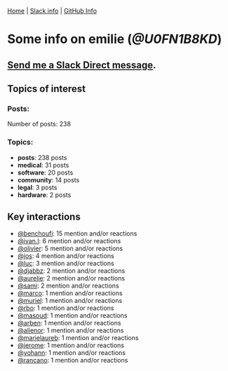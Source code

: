 [Home](https://kelu124.github.io/echommunity/) | [Slack info](https://kelu124.github.io/echommunity/) | [GitHub Info](https://kelu124.github.io/echommunity/github.html)

# Some info on __emilie__ (_@U0FN1B8KD_)


## [Send me a Slack Direct message](https://echopen.slack.com/messages/@emilie/).

## Topics of interest

### Posts: 

Number of posts: 238

### Topics:

* __posts__: 238 posts
* __medical__: 31 posts
* __software__: 20 posts
* __community__: 14 posts
* __legal__: 3 posts
* __hardware__: 2 posts

## Key interactions 

* [@benchoufi](./U0B47KC3S.md): 15 mention and/or reactions
* [@ivan.l](./U3CDR25JP.md): 6 mention and/or reactions
* [@olivier](./U04DFTZ7D.md): 5 mention and/or reactions
* [@jos](./U3N1SENJY.md): 4 mention and/or reactions
* [@luc](./U0AAL4W13.md): 3 mention and/or reactions
* [@djabbz](./U2PFHNN3C.md): 2 mention and/or reactions
* [@aurelie](./U37GZRZU6.md): 2 mention and/or reactions
* [@sami](./U2MF267L2.md): 2 mention and/or reactions
* [@marco](./U3WNEB55H.md): 1 mention and/or reactions
* [@muriel](./U0JFW4XTQ.md): 1 mention and/or reactions
* [@rbo](./U38HVMZ6K.md): 1 mention and/or reactions
* [@masoud](./U3PLYAJPJ.md): 1 mention and/or reactions
* [@arben](./U3Q46QRHU.md): 1 mention and/or reactions
* [@alienor](./U1N5Q9334.md): 1 mention and/or reactions
* [@marielaureb](./U3T7KBEMV.md): 1 mention and/or reactions
* [@jerome](./U07UEJC2H.md): 1 mention and/or reactions
* [@yohann](./U0KPE2P16.md): 1 mention and/or reactions
* [@rancano](./U3WRNP30B.md): 1 mention and/or reactions
